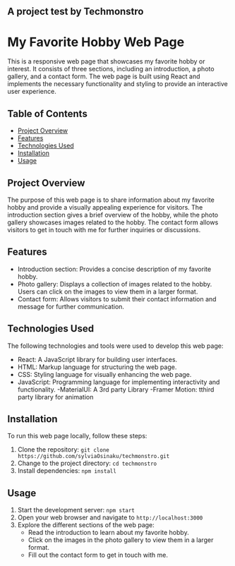 ## A project test by Techmonstro

# My Favorite Hobby Web Page

This is a responsive web page that showcases my favorite hobby or interest. It consists of three sections, including an introduction, a photo gallery, and a contact form. The web page is built using React and implements the necessary functionality and styling to provide an interactive user experience.

## Table of Contents

- [Project Overview](#project-overview)
- [Features](#features)
- [Technologies Used](#technologies-used)
- [Installation](#installation)
- [Usage](#usage)

## Project Overview

The purpose of this web page is to share information about my favorite hobby and provide a visually appealing experience for visitors. The introduction section gives a brief overview of the hobby, while the photo gallery showcases images related to the hobby. The contact form allows visitors to get in touch with me for further inquiries or discussions.

## Features

- Introduction section: Provides a concise description of my favorite hobby.
- Photo gallery: Displays a collection of images related to the hobby. Users can click on the images to view them in a larger format.
- Contact form: Allows visitors to submit their contact information and message for further communication.

## Technologies Used

The following technologies and tools were used to develop this web page:

- React: A JavaScript library for building user interfaces.
- HTML: Markup language for structuring the web page.
- CSS: Styling language for visually enhancing the web page.
- JavaScript: Programming language for implementing interactivity and functionality.
  -MaterialUI: A 3rd party Library
  -Framer Motion: tthird party library for animation

## Installation

To run this web page locally, follow these steps:

1. Clone the repository: `git clone https://github.com/sylviaOsinaku/techmonstro.git`
2. Change to the project directory: `cd techmonstro`
3. Install dependencies: `npm install`

## Usage

1. Start the development server: `npm start`
2. Open your web browser and navigate to `http://localhost:3000`
3. Explore the different sections of the web page:
   - Read the introduction to learn about my favorite hobby.
   - Click on the images in the photo gallery to view them in a larger format.
   - Fill out the contact form to get in touch with me.
